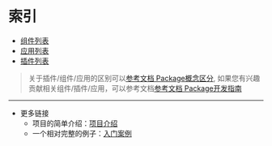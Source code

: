 # 索引

- [组件列表](https://github.com/Serverless-Devs/Components)
- [应用列表](https://github.com/Serverless-Devs/Application)
- [插件列表](https://github.com/Serverless-Devs/Plugin)

> 关于插件/组件/应用的区别可以[参考文档 Package概念区分](../Serverless-Devs/Package相关/Package概念区分.md), 如果您有兴趣贡献相关组件/插件/应用，可以参考文档[参考文档 Package开发指南](../Serverless-Devs/Package相关/Package开发指南.md)

-----

- 更多链接
  - 项目的简单介绍：[项目介绍](./Serverless-Devs-App-Store介绍.md)    
  - 一个相对完整的例子：[入门案例](./快速开始.md)  